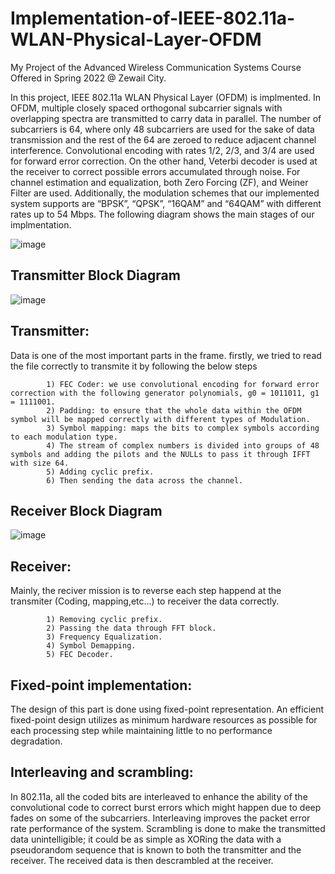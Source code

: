 # Implementation-of-IEEE-802.11a-WLAN-Physical-Layer-OFDM
My Project of the Advanced Wireless Communication Systems Course Offered in Spring 2022 @ Zewail City.

In this project, IEEE 802.11a WLAN Physical Layer (OFDM) is implmented. In OFDM, multiple closely spaced orthogonal subcarrier signals with overlapping spectra are transmitted to carry data in parallel. The number of subcarriers is 64, where only 48 subcarriers are used for the sake of data transmission and the rest of the 64 are zeroed to reduce adjacent channel interference. Convolutional encoding with rates 1/2, 2/3, and 3/4 are used for forward error correction. On the other hand, Veterbi decoder is used at the receiver to correct possible errors accumulated through noise. For channel estimation and equalization, both Zero Forcing (ZF), and Weiner Filter are used. Additionally, the modulation schemes that our implemented system supports are “BPSK”, “QPSK”, “16QAM” and “64QAM” with different rates up to 54 Mbps. The following diagram shows the main stages of our implmentation.

![image](https://user-images.githubusercontent.com/58476343/220197596-d39eead1-824b-4cfe-bedb-99eea56a4f0a.png)



## Transmitter Block Diagram <a name="Transmitter Block Diagram"></a>
![image](https://user-images.githubusercontent.com/58476343/220196989-e6c8f382-08e2-41c5-9ae3-2fac99b971ac.png)



## Transmitter:
Data is one of the most important parts in the frame. firstly, we tried to read the file correctly to transmite it by following the below steps

            1) FEC Coder: we use convolutional encoding for forward error correction with the following generator polynomials, g0 = 1011011, g1 = 1111001.
            2) Padding: to ensure that the whole data within the OFDM symbol will be mapped correctly with different types of Modulation.
            3) Symbol mapping: maps the bits to complex symbols according to each modulation type.
            4) The stream of complex numbers is divided into groups of 48 symbols and adding the pilots and the NULLs to pass it through IFFT with size 64.
            5) Adding cyclic prefix.
            6) Then sending the data across the channel.




## Receiver Block Diagram <a name="Receiver Block Diagram"></a>
![image](https://user-images.githubusercontent.com/58476343/220197073-8d63d300-0134-40f5-b25d-9a3f496b2a0a.png)


## Receiver:
Mainly, the reciver mission is to reverse each step happend at the transmiter (Coding, mapping,etc...) to receiver the data correctly.

            1) Removing cyclic prefix.
            2) Passing the data through FFT block.
            3) Frequency Equalization. 
            4) Symbol Demapping.
            5) FEC Decoder.
            
            
            
            
## Fixed-point implementation:
           
The design of this part is done using fixed-point representation. An efficient fixed-point design utilizes as minimum hardware resources as possible for each processing step while maintaining little to no performance degradation.


## Interleaving and scrambling:

In 802.11a, all the coded bits are interleaved to enhance the ability of the convolutional code to correct burst errors which might happen due to deep fades on some of the subcarriers. Interleaving improves the packet error rate performance of the system. Scrambling is done to make the transmitted data unintelligible; it could be as simple as XORing the data with a pseudorandom sequence that is known to both the transmitter and the receiver. The received data is then descrambled at the receiver.
